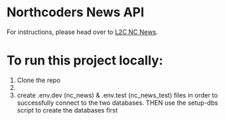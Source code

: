 # Northcoders News API

For instructions, please head over to [L2C NC News](https://l2c.northcoders.com/courses/be/nc-news).

# To run this project locally: 
 1. Clone the repo
 2. <npm install>
 3. create .env.dev (nc_news) & .env.test (nc_news_test) files in order to successfully connect to the two databases. THEN use the setup-dbs script to create the databases first
 
 